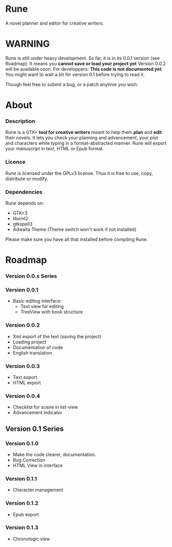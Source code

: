 Rune
====

A novel planner and editor for creative writers.

# WARNING

Rune is still under heavy development. So far, it is in its 0.0.1 version (see Roadmap). It means you **cannot save or load your project yet** Version 0.0.2 will  be available soon.
For developpers: **This code is not documented yet**. You might want to wait a bit for version 0.1 before trying to read it.

Though feel free to submit a bug, or a patch anytime you wish.

# About

### Description
Rune is a GTK+ **tool for creative writers** meant to help them **plan** and **edit** their novels. 
It lets you check your planning and advancement, your plot and characters while typing in a format-abstracted manner. Rune will export your manuscript in text, HTML or Epub format.

### Licence
Rune is licensed under the GPLv3 license. Thus it is free to use, copy, distribute or modify.

### Dependencies

Rune depends on: 
* GTK+3
* libxml2
* gtkspell3
* Adwaita Theme (Theme switch won't work if not installed)

Please make sure you have all that installed before compiling Rune.

# Roadmap

### Version 0.0.x Series

### Version 0.0.1
* Basic editing interface:
    * Text view for editing
    * TreeView with book structure
    
### Version 0.0.2
* Xml export of the text (saving the project)
* Loading project
* Documentation of code
* English translation

### Version 0.0.3
* Text export
* HTML export

### Version 0.0.4
* Checklist for scene in list-view
* Advancement indicator

## Version 0.1 Series

### Version 0.1.0
* Make the code clearer, documentation.
* Bug Correction
* HTML View in interface

### Version 0.1.1
* Character management

### Version 0.1.2
* Epub export

### Version 0.1.3
* Chronologic view 
